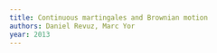 ```yaml
---
title: Continuous martingales and Brownian motion
authors: Daniel Revuz, Marc Yor
year: 2013
---
```


